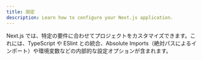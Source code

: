 ```yaml
---
title: 設定
description: Learn how to configure your Next.js application.
---
```


Next.js では、特定の要件に合わせてプロジェクトをカスタマイズできます。これには、TypeScript や ESlint との統合、Absolute Imports（絶対パスによるインポート）や環境変数などの内部的な設定オプションが含まれます。
